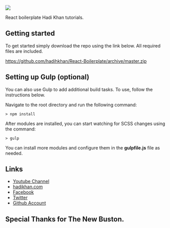 ![](http://i.imgur.com/5Bqs5zi.png)

React boilerplate Hadi Khan tutorials.

## Getting started

To get started simply download the repo using the link below. All required files are included.

https://github.com/hadihkhan/React-Boilerplate/archive/master.zip

## Setting up Gulp (optional)

You can also use Gulp to add additional build tasks. To use, follow the instructions below.

Navigate to the root directory and  run the following command:
```
> npm install
```

After modules are installed, you can start watching for SCSS changes using the command:
```
> gulp
```

You can install more modules and configure them in the **gulpfile.js** file as needed.

## Links

- [Youtube Channel](https://www.youtube.com/user/hadi0900)
- [hadikhan.com](https://hadikhan.com/)
- [Facebook](https://www.facebook.com/hadihkhan11)
- [Twitter](https://twitter.com/hadihkhan1)
- [Github Account](https://github.com/hadihkhan/)

## Special Thanks for The New Buston.
